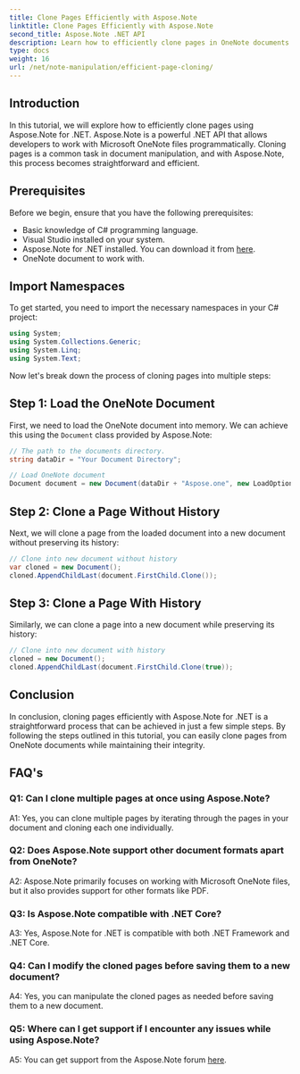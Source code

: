 ```yaml
---
title: Clone Pages Efficiently with Aspose.Note
linktitle: Clone Pages Efficiently with Aspose.Note
second_title: Aspose.Note .NET API
description: Learn how to efficiently clone pages in OneNote documents using Aspose.Note for .NET. Follow our step-by-step tutorial for easy implementation.
type: docs
weight: 16
url: /net/note-manipulation/efficient-page-cloning/
---
```

## Introduction

In this tutorial, we will explore how to efficiently clone pages using Aspose.Note for .NET. Aspose.Note is a powerful .NET API that allows developers to work with Microsoft OneNote files programmatically. Cloning pages is a common task in document manipulation, and with Aspose.Note, this process becomes straightforward and efficient.

## Prerequisites

Before we begin, ensure that you have the following prerequisites:

- Basic knowledge of C# programming language.
- Visual Studio installed on your system.
- Aspose.Note for .NET installed. You can download it from [here](https://releases.aspose.com/note/net/).
- OneNote document to work with.

## Import Namespaces

To get started, you need to import the necessary namespaces in your C# project:

```csharp
using System;
using System.Collections.Generic;
using System.Linq;
using System.Text;
```

Now let's break down the process of cloning pages into multiple steps:

## Step 1: Load the OneNote Document

First, we need to load the OneNote document into memory. We can achieve this using the `Document` class provided by Aspose.Note:

```csharp
// The path to the documents directory.
string dataDir = "Your Document Directory";

// Load OneNote document
Document document = new Document(dataDir + "Aspose.one", new LoadOptions { LoadHistory = true });
```

## Step 2: Clone a Page Without History

Next, we will clone a page from the loaded document into a new document without preserving its history:

```csharp
// Clone into new document without history
var cloned = new Document();
cloned.AppendChildLast(document.FirstChild.Clone());
```

## Step 3: Clone a Page With History

Similarly, we can clone a page into a new document while preserving its history:

```csharp
// Clone into new document with history
cloned = new Document();
cloned.AppendChildLast(document.FirstChild.Clone(true));
```

## Conclusion

In conclusion, cloning pages efficiently with Aspose.Note for .NET is a straightforward process that can be achieved in just a few simple steps. By following the steps outlined in this tutorial, you can easily clone pages from OneNote documents while maintaining their integrity.

## FAQ's

### Q1: Can I clone multiple pages at once using Aspose.Note?

A1: Yes, you can clone multiple pages by iterating through the pages in your document and cloning each one individually.

### Q2: Does Aspose.Note support other document formats apart from OneNote?

A2: Aspose.Note primarily focuses on working with Microsoft OneNote files, but it also provides support for other formats like PDF.

### Q3: Is Aspose.Note compatible with .NET Core?

A3: Yes, Aspose.Note for .NET is compatible with both .NET Framework and .NET Core.

### Q4: Can I modify the cloned pages before saving them to a new document?

A4: Yes, you can manipulate the cloned pages as needed before saving them to a new document.

### Q5: Where can I get support if I encounter any issues while using Aspose.Note?

A5: You can get support from the Aspose.Note forum [here](https://forum.aspose.com/c/note/28).
